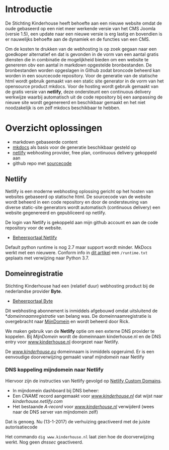 # Introductie

De Stichting Kinderhouse heeft behoefte aan een nieuwe website omdat de oude gebaseerd op een niet meer werkende versie van het CMS Joomla (versie 1.5), een update naar een nieuwe versie is erg lastig en bovendien is er nauwelijks behoefte aan de dynamiek en de functies van een CMS.

Om de kosten te drukken van de webhosting is op zoek gegaan naar een goedkoper alternatief en dat is gevonden in de vorm van een aantal gratis diensten die in combinatie de mogelijkheid bieden om een website te genereren obv een aantal in markdown opgestelde bronbestanden. De bronbestanden worden opgeslagen in Github zodat broncode beheerd kan worden in een sourcecode repository. Voor de generatie van de statische html wordt gebruik gemaakt van een static site generator in de vorm van het opensource product mkdocs.
Voor de hosting wordt gebruik gemaakt van de gratis versie van **netlify**, deze ondersteunt een continuous delivery werkwijze waarbij automatisch uit de code repository bij een aanpassing de nieuwe site wordt gegenereerd en beschikbaar gemaakt en het niet noodzakelijk is om zelf mkdocs beschikbaar te hebben.

# Overzicht oplossingen

* markdown gebaseerde content
* [mkdocs](http://mkdocs.org) als basis voor de generatie beschikbaar gesteld op
* [netlify](http://www.netlify.io) webhosting provider, free plan, continuous delivery gekoppeld aan
* github repo met [sourcecode](http://www.github.com/rickpeters/kinderhouse)

## Netlify

Netlify is een moderne webhosting oplossing gericht op het hosten van websites gebaseerd op statische html. De sourcecode van de website wordt beheerd in een code repository en door de ondersteuning van diverse static-site generators wordt automatisch (continuous delivery) een website gegenereerd en gepubliceerd op netlify.

De login van Netlify is gekoppeld aan mijn github account en aan de code repository voor de website.

* [Beheerportaal Netlify](https://app.netlify.com)

Default python runtime is nog 2.7 maar support wordt minder. MkDocs werkt met een nieuwere. Conform info in [dit artikel](https://www.netlify.com/blog/2016/10/18/how-our-build-bots-build-sites/) een `/runtime.txt` geplaats met verwijzing naar Python 3.7.

## Domeinregistratie

Stichting Kinderhouse had een (relatief duur) webhosting product bij de nederlandse provider **Byte**.

* [Beheerportaal Byte](https://service.byte.nl)

Dit webhosting abonnement is inmiddels afgebouwd omdat uitsluitend de **domeinnaamregistratie* van belang was. De domeinnaamregistratie is overgebracht naar [MijnDomein](mijndomein.nl) en wordt beheerd door Rick.

We maken gebruik van de **Netlify** optie om een externe DNS provider te koppelen. Bij *MijnDomein* wordt de domeinnaam kinderhouse.nl en de DNS entry voor www.kinderhouse.nl doorgezet naar Netlify.

De *www.kinderhouse.eu* domeinnaam is inmiddels opgeruimd. Er is een eenvoudige doorverwijzing gemaakt vanaf *mijndomein* naar Netlify

### DNS koppeling mijndomein naar Netlify

Hiervoor zijn de instructies van Netlify gevolgd op [Netlify Custom Domains](https://www.netlify.com/docs/custom-domains/).

* In mijndomein dashboard bij DNS beheer:
* Een *CNAME* record aangemaakt voor *www.kinderhouse.nl* dat wijst naar *kinderhouse.netlify.com*
* Het bestaande *A-record* voor *www.kinderhouse.nl* verwijderd (wees naar de DNS server van mijndomein zelf)

Dat is genoeg. Nu (13-1-2017) de verhuizing geactiveerd met de juiste autorisatiecode

Het commando `dig www.kinderhouse.nl` laat zien hoe de doorverwijzing werkt.
Nog geen *dnssec* geactiveerd.